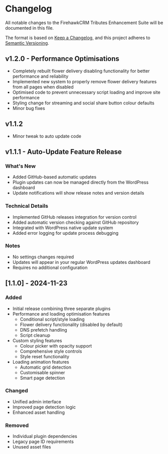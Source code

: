 # Changelog
All notable changes to the FirehawkCRM Tributes Enhancement Suite will be documented in this file.

The format is based on [Keep a Changelog](https://keepachangelog.com/en/1.0.0/),
and this project adheres to [Semantic Versioning](https://semver.org/spec/v2.0.0.html).

## v1.2.0 - Performance Optimisations
- Completely rebuilt flower delivery disabling functionality for better performance and reliability
- Implemented new system to properly remove flower delivery features from all pages when disabled
- Optimised code to prevent unnecessary script loading and improve site performance
- Styling change for streaming and social share button colour defaults
- Minor bug fixes

## v1.1.2
- Minor tweak to auto update code

## v1.1.1 - Auto-Update Feature Release

### What's New
- Added GitHub-based automatic updates
- Plugin updates can now be managed directly from the WordPress dashboard
- Update notifications will show release notes and version details

### Technical Details
- Implemented GitHub releases integration for version control
- Added automatic version checking against GitHub repository
- Integrated with WordPress native update system
- Added error logging for update process debugging

### Notes
- No settings changes required
- Updates will appear in your regular WordPress updates dashboard
- Requires no additional configuration


## [1.1.0] - 2024-11-23
### Added
- Initial release combining three separate plugins
- Performance and loading optimisation features
  - Conditional script/style loading
  - Flower delivery functionality (disabled by default)
  - DNS prefetch handling
  - Script cleanup
- Custom styling features
  - Colour picker with opacity support
  - Comprehensive style controls
  - Style reset functionality
- Loading animation features
  - Automatic grid detection
  - Customisable spinner
  - Smart page detection

### Changed
- Unified admin interface
- Improved page detection logic
- Enhanced asset handling

### Removed
- Individual plugin dependencies
- Legacy page ID requirements
- Unused asset files
